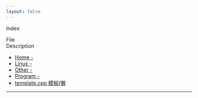 ```yaml
---
layout: false
---
```


<html>
<head>
    <meta http-equiv="Content-Type" content="text/html; charset=UTF-8">
    <title>Xecades Files | .</title>
    <link rel="shortcut icon" href="https://down.moerats.com/resources/themes/vpsmm/img/favicon.ico">
    <!-- STYLES -->
    <link rel="stylesheet" href="/files/bootstrap.min.css">
    <link href="http://cdn.bootcss.com/font-awesome/4.3.0/css/font-awesome.min.css" rel="stylesheet">
    <link href="/files/flat-ui.min.css" rel="stylesheet">
    <link rel="stylesheet" type="text/css" href="/files/style.css">
    <!-- SCRIPTS -->
    <script type="text/javascript" src="/files/jquery.min.js"></script>
    <script src="/files/bootstrap.min.js"></script>
    <script type="text/javascript" src="/files/directorylister.js"></script>
    <!-- META -->
    <meta name="viewport" content="width=device-width, initial-scale=1.0">
</head>

<body>
    <div id="page-navbar" class="navbar navbar-default navbar-fixed-top">
        <div class="container">
            <p class="navbar-text">Index</p>
            <div class="navbar-right">
                <ul id="page-top-nav" class="nav navbar-nav" style="display: none;">
                    <li>
                        <a href="javascript:void(0)" id="page-top-link">
                            <i class="fa fa-arrow-circle-up fa-lg"></i>
                        </a>
                    </li>
                </ul>
            </div>
        </div>
    </div>
    <div id="page-content" class="container">
        <div id="directory-list-header">
            <div class="row">
                <div class="col-md-5 col-sm-6 col-xs-10">File</div>
                <div class="col-md-6 col-sm-6 col-xs-10">Description</div>
            </div>
        </div>
        <ul id="directory-listing" class="nav nav-pills nav-stacked">
			<!---->
            <li data-name=".." data-href="/../">
                <a href="./.." class="clearfix" data-name="..">
                    <div class="row">
                        <span class="file-name col-md-5 col-sm-6 col-xs-9">
                        <i class="fa fa-home fa-fw"></i>
                        Home
                        </span>
                        <span class="col-md-6 col-sm-6 col-xs-9">
                        -
                        </span>
                    </div>
                </a>
            </li>
            <!---->
            <li data-name="Linux" data-href="/Linux/">
                <a href="./Linux/" class="clearfix" data-name="Linux">
                    <div class="row">
                        <span class="file-name col-md-5 col-sm-6 col-xs-9">
                        <i class="fa fa-folder fa-fw"></i>
                        Linux
                        </span>
                        <span class="col-md-6 col-sm-6 col-xs-9">
                        -
                        </span>
                    </div>
                </a>
            </li>
            <!---->
            <li data-name="Other" data-href="/Other/">
                <a href="./Other/" class="clearfix" data-name="Other">
                    <div class="row">
                        <span class="file-name col-md-5 col-sm-6 col-xs-9">
                        <i class="fa fa-folder fa-fw"></i>
                        Other
                        </span>
                        <span class="col-md-6 col-sm-6 col-xs-9">
                        -
                        </span>
                    </div>
                </a>
            </li>
            <!---->
            <li data-name="Program" data-href="/Program/">
                <a href="./Program/" class="clearfix" data-name="Program">
                    <div class="row">
                        <span class="file-name col-md-5 col-sm-6 col-xs-9">
                        <i class="fa fa-folder fa-fw"></i>
                        Program
                        </span>
                        <span class="col-md-6 col-sm-6 col-xs-9">
                        - 
                        </span>
                    </div>
                </a>
            </li>
            <!---->
            <li data-name="template" data-href="/template/">
                <a href="./template.html" class="clearfix" data-name="template">
                    <div class="row">
                        <span class="file-name col-md-5 col-sm-6 col-xs-9">
                        <i class="fa fa-code fa-fw"></i>
                        template.cpp
                        </span>
                        <span class="col-md-6 col-sm-6 col-xs-9">
                        模板(懒
                        </span>
                    </div>
                </a>
            </li>
        </ul>
    </div>
    <hr>
</body>
</html>